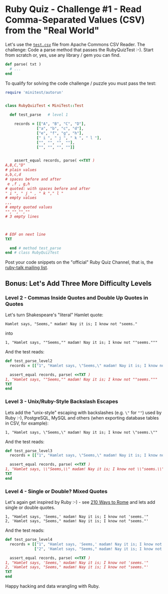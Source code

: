 # Ruby Quiz - Challenge #1 - Read Comma-Separated Values (CSV) from the "Real World"


Let's use the [`test.csv`](https://github.com/apache/commons-csv/blob/master/src/test/resources/CSVFileParser/test.csv) file from Apache Commons CSV Reader.
The challenge: Code a parse method that passes the RubyQuizTest :-).
Start from scratch or, yes, use any library / gem you can find.

``` ruby
def parse( txt )
  # ...
end
```

To qualify for solving the code challenge / puzzle you must pass the test:

``` ruby
require 'minitest/autorun'


class RubyQuizTest < MiniTest::Test

  def test_parse   # level 1

    records = [["A", "B", "C", "D"],
              ["a", "b", "c", "d"],
              ["e", "f", "g", "h"],
              [" i ", " j ", " k ", " l "],
              ["", "", "", ""],
              ["", "", "", ""]]


    assert_equal records, parse( <<TXT )
A,B,C,"D"
# plain values
a,b,c,d
# spaces before and after
 e ,f , g,h
# quoted: with spaces before and after
" i ", " j " , " k "," l "
# empty values
,,,
# empty quoted values
"","","",""
# 3 empty lines



# EOF on next line
TXT

  end # method test_parse
end # class RubyQuizTest
```

Post your code snippets on the "official" Ruby Quiz Channel,
that is, the [ruby-talk mailing list](https://rubytalk.org).



## Bonus:  Let's Add Three More Difficulty Levels

### Level 2 - Commas Inside Quotes and Double Up Quotes in Quotes

Let's turn Shakespeare's "literal" Hamlet quote:

```
Hamlet says, "Seems," madam! Nay it is; I know not "seems."
```

into

```
1, "Hamlet says, ""Seems,"" madam! Nay it is; I know not ""seems."""
```

And the test reads:

``` ruby
def test_parse_level2
  records = [["1", "Hamlet says, \"Seems,\" madam! Nay it is; I know not \"seems.\""]]

  assert_equal records, parse( <<TXT )
1, "Hamlet says, ""Seems,"" madam! Nay it is; I know not ""seems."""
TXT
end
```




### Level 3 - Unix/Ruby-Style Backslash Escapes

Lets add the "unix-style" escaping with backslashes (e.g. `\"` for `""`)
used by Ruby :-), PostgreSQL, MySQL and others
(when exporting database tables in CSV, for example):

```
1, "Hamlet says, \"Seems,\" madam! Nay it is; I know not \"seems.\""
```

And the test reads:

``` ruby
def test_parse_level3
  records = [["1", "Hamlet says, \"Seems,\" madam! Nay it is; I know not \"seems.\""]]

  assert_equal records, parse( <<TXT )
1, "Hamlet says, \\"Seems,\\" madam! Nay it is; I know not \\"seems.\\""
TXT
end
```



### Level 4 - Single or Double? Mixed Quotes

Let's again get inspired by Ruby :-) -
see [210 Ways to Rome](https://idiosyncratic-ruby.com/15-207-ways-to-rome.html)
and lets add single or double quotes.

```
1, "Hamlet says, 'Seems,' madam! Nay it is; I know not 'seems.'"
2, 'Hamlet says, "Seems," madam! Nay it is; I know not "seems."'
```

And the test reads:

``` ruby
def test_parse_level4
  records = [["1", "Hamlet says, 'Seems,' madam! Nay it is; I know not 'seems.'"],
             ["2", 'Hamlet says, "Seems," madam! Nay it is; I know not "seems."']]

  assert_equal records, parse( <<TXT )
1, "Hamlet says, 'Seems,' madam! Nay it is; I know not 'seems.'"
2, 'Hamlet says, "Seems," madam! Nay it is; I know not "seems."'
TXT
end
```


Happy hacking and data wrangling with Ruby.
